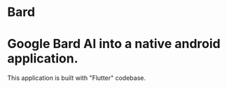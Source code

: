 # Bard
# Google Bard AI into a native android application.
This application is built with "Flutter" codebase.

